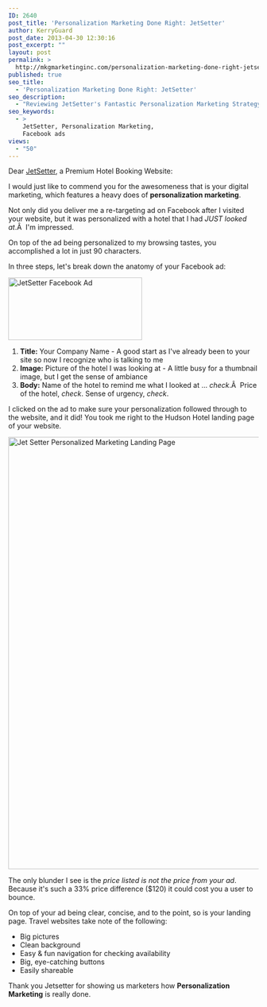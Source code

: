 ```yaml
---
ID: 2640
post_title: 'Personalization Marketing Done Right: JetSetter'
author: KerryGuard
post_date: 2013-04-30 12:30:16
post_excerpt: ""
layout: post
permalink: >
  http://mkgmarketinginc.com/personalization-marketing-done-right-jetsetter/
published: true
seo_title:
  - 'Personalization Marketing Done Right: JetSetter'
seo_description:
  - "Reviewing JetSetter's Fantastic Personalization Marketing Strategy, Complete with Facebook Advertising, Landing Page Segmentation & Best Practices For Landing Page Design."
seo_keywords:
  - >
    JetSetter, Personalization Marketing,
    Facebook ads
views:
  - "50"
---
```

Dear <a title="JetSetter" href="http://jetsetter.com" target="_blank">JetSetter</a>, a Premium Hotel Booking Website:

I would just like to commend you for the awesomeness that is your digital marketing, which features a heavy does of <strong>personalization marketing</strong>.

Not only did you deliver me a re-targeting ad on Facebook after I visited your website, but it was personalized with a hotel that I had <em>JUST looked at</em>.Â  I'm impressed.

On top of the ad being personalized to my browsing tastes, you accomplished a lot in just 90 characters.

In three steps, let's break down the anatomy of your Facebook ad:

<a href="http://mkgmediagroup.com/wp-content/uploads/2013/04/JetSetter-Facebook-Ad.png"><img alt="JetSetter Facebook Ad" src="http://mkgmediagroup.com/wp-content/uploads/2013/04/JetSetter-Facebook-Ad.png" width="269" height="126" /></a>
<ol>
	<li><strong>Title:</strong> Your Company Name - A good start as I've already been to your site so now I recognize who is talking to me</li>
	<li><strong>Image:</strong> Picture of the hotel I was looking at - A little busy for a thumbnail image, but I get the sense of ambiance</li>
	<li><strong>Body:</strong> Name of the hotel to remind me what I looked at ... <em>check</em>.Â  Price of the hotel, <em>check</em>. Sense of urgency, <em>check</em>.</li>
</ol>
I clicked on the ad to make sure your personalization followed through to the website, and it did! You took me right to the Hudson Hotel landing page of your website.

<a href="http://mkgmediagroup.com/wp-content/uploads/2013/04/Screen-Shot-2013-04-29-at-8.17.02-PM.png"><img alt="Jet Setter Personalized Marketing Landing Page" src="http://mkgmediagroup.com/wp-content/uploads/2013/04/Screen-Shot-2013-04-29-at-8.17.02-PM.png" width="683" height="870" /></a>

The only blunder I see is the <em>price listed is not the price from your ad</em>. Because it's such a 33% price difference ($120) it could cost you a user to bounce.

On top of your ad being clear, concise, and to the point, so is your landing page. Travel websites take note of the following:
<ul>
	<li>Big pictures</li>
	<li>Clean background</li>
	<li>Easy &amp; fun navigation for checking availability</li>
	<li>Big, eye-catching buttons</li>
	<li>Easily shareable</li>
</ul>
Thank you Jetsetter for showing us marketers how <strong>Personalization Marketing</strong> is really done.